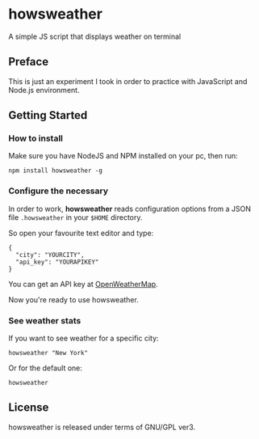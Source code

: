 # howsweather
A simple JS script that displays weather on terminal

## Preface

This is just an experiment I took in order to practice with 
JavaScript and Node.js environment.

## Getting Started

### How to install

Make sure you have NodeJS and NPM installed on your pc, then run:

    npm install howsweather -g

### Configure the necessary

In order to work, **howsweather** reads configuration options from a 
JSON file `.howsweather` in your `$HOME` directory.

So open your favourite text editor and type:
```plain
{
  "city": "YOURCITY",
  "api_key": "YOURAPIKEY"
}
```

You can get an API key at [OpenWeatherMap](https://openweathermap.org/api).

Now you're ready to use howsweather.
### See weather stats

If you want to see weather for a specific city:
```shell
howsweather "New York"
```

Or for the default one:
```shell
howsweather
```

## License

howsweather is released under terms of GNU/GPL ver3.
